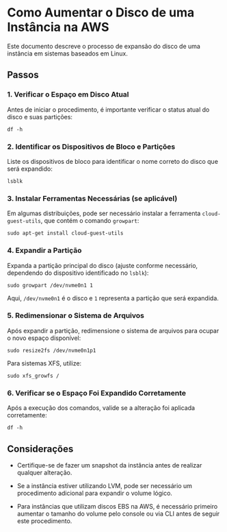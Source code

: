 # Como Aumentar o Disco de uma Instância na AWS

Este documento descreve o processo de expansão do disco de uma instância em sistemas baseados em Linux.

## Passos

### 1. Verificar o Espaço em Disco Atual

Antes de iniciar o procedimento, é importante verificar o status atual do disco e suas partições:

```
df -h
```

### 2. Identificar os Dispositivos de Bloco e Partições

Liste os dispositivos de bloco para identificar o nome correto do disco que será expandido:

```
lsblk
```

### 3. Instalar Ferramentas Necessárias (se aplicável)

Em algumas distribuições, pode ser necessário instalar a ferramenta `cloud-guest-utils`, que contém o comando `growpart`:

```
sudo apt-get install cloud-guest-utils
```

### 4. Expandir a Partição

Expanda a partição principal do disco (ajuste conforme necessário, dependendo do dispositivo identificado no `lsblk`):

```
sudo growpart /dev/nvme0n1 1
```

Aqui, `/dev/nvme0n1` é o disco e `1` representa a partição que será expandida.

### 5. Redimensionar o Sistema de Arquivos

Após expandir a partição, redimensione o sistema de arquivos para ocupar o novo espaço disponível:

```
sudo resize2fs /dev/nvme0n1p1
```

Para sistemas XFS, utilize:

```
sudo xfs_growfs /
```

### 6. Verificar se o Espaço Foi Expandido Corretamente

Após a execução dos comandos, valide se a alteração foi aplicada corretamente:

```
df -h
```

## Considerações

- Certifique-se de fazer um snapshot da instância antes de realizar qualquer alteração.
    
- Se a instância estiver utilizando LVM, pode ser necessário um procedimento adicional para expandir o volume lógico.
    
- Para instâncias que utilizam discos EBS na AWS, é necessário primeiro aumentar o tamanho do volume pelo console ou via CLI antes de seguir este procedimento.